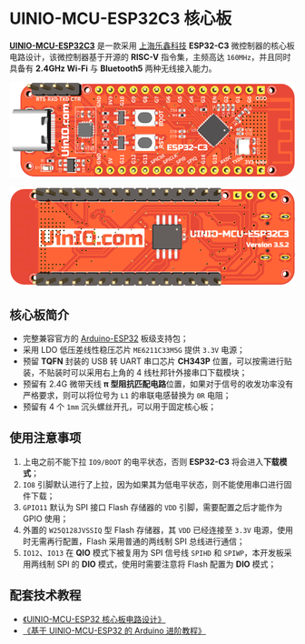 # UINIO-MCU-ESP32C3 核心板

[**UINIO-MCU-ESP32C3**](https://gitee.com/uinika/UINIO-MCU-ESP32C3) 是一款采用 [上海乐鑫科技](https://www.espressif.com.cn) **ESP32-C3** 微控制器的核心板电路设计，该微控制器基于开源的 **RISC-V** 指令集，主频高达 `160MHz`，并且同时具备有 **2.4GHz Wi-Fi** 与 **Bluetooth5** 两种无线接入能力。

![](./Images/PCB-3D-1.png)

![](./Images/PCB-3D-2.png)

## 核心板简介

- 完整兼容官方的 [Arduino-ESP32](https://docs.espressif.com/projects/arduino-esp32/en/latest/) 板级支持包；
- 采用 LDO 低压差线性稳压芯片 `ME6211C33M5G` 提供 `3.3V` 电源；
- 预留 **TQFN** 封装的 USB 转 UART 串口芯片 **CH343P** 位置，可以按需进行贴装，不贴装时可以采用右上角的 4 线杜邦针外接串口下载模块；
- 预留有 2.4G 微带天线 **π 型阻抗匹配电路**位置，如果对于信号的收发功率没有严格要求，则可以将位号为 `L1` 的串联电感替换为 `0R` 电阻；
- 预留有 4 个 `1mm` 沉头螺丝开孔，可以用于固定核心板；

## 使用注意事项

1. 上电之前不能下拉 `IO9/BOOT` 的电平状态，否则 **ESP32-C3** 将会进入**下载模式**；
2. `IO8` 引脚默认进行了上拉，因为如果其为低电平状态，则不能使用串口进行固件下载；
3. `GPIO11` 默认为 SPI 接口 Flash 存储器的 `VDD` 引脚，需要配置之后才能作为 GPIO 使用；
4. 外置的 `W25Q128JVSSIQ` 型 Flash 存储器，其 `VDD` 已经连接至 `3.3V` 电源，使用时无需再行配置，Flash 采用普通的两线制 SPI 总线进行通信；
5. `IO12`、`IO13` 在 **QIO** 模式下被复用为 SPI 信号线 `SPIHD` 和 `SPIWP`，本开发板采用两线制 SPI 的 **DIO** 模式，使用时需要注意将 Flash 配置为 **DIO** 模式；

## 配套技术教程

- [《UINIO-MCU-ESP32 核心板电路设计》](http://uinio.com/Project/UINIO-MCU-ESP32/)
- [《基于 UINIO-MCU-ESP32 的 Arduino 进阶教程》](http://uinio.com/Project/Arduino-ESP32/)
